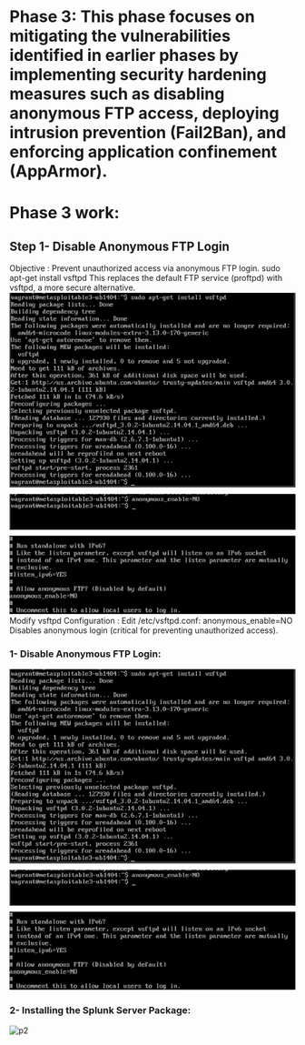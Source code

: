 # Phase 3: This phase focuses on mitigating the vulnerabilities identified in earlier phases by implementing security hardening measures such as disabling anonymous FTP access, deploying intrusion prevention (Fail2Ban), and enforcing application confinement (AppArmor).
# Phase 3 work:
## Step 1-  Disable Anonymous FTP Login
Objective : Prevent unauthorized access via anonymous FTP login.
sudo apt-get install vsftpd
This replaces the default FTP service (proftpd) with vsftpd, a more secure alternative.
![p1](pictures/Screenshot_2.png)
Modify vsftpd Configuration :
Edit /etc/vsftpd.conf:
anonymous_enable=NO  
Disables anonymous login (critical for preventing unauthorized access).


### 1- Disable Anonymous FTP Login:
![p1](pictures/Screenshot_2.png)

### 2- Installing the Splunk Server Package:
![p2](pictures/p2.png)

